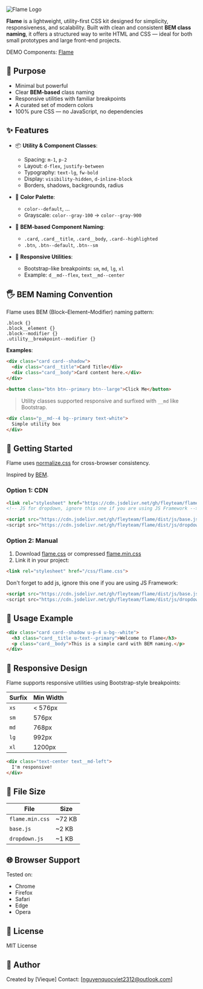 ![Flame Logo](https://fleyteam.github.io/Flame/imgs/flame-logo-bg.png)

**Flame** is a lightweight, utility-first CSS kit designed for simplicity, responsiveness, and scalability. Built with clean and consistent **BEM class naming**, it offers a structured way to write HTML and CSS — ideal for both small prototypes and large front-end projects.

DEMO Components: [Flame](https://fleyteam.github.io/Flame)

## 🎯 Purpose

* Minimal but powerful
* Clear **BEM-based** class naming
* Responsive utilities with familiar breakpoints
* A curated set of modern colors
* 100% pure CSS — no JavaScript, no dependencies

## ✨ Features

* 📦 **Utility & Component Classes**:

  * Spacing: `m-1`, `p-2`
  * Layout: `d-flex`, `justify-between`
  * Typography: `text-lg`, `fw-bold`
  * Display: `visibility-hidden`, `d-inline-block`
  * Borders, shadows, backgrounds, radius
* 🎨 **Color Palette**:

  * `color--default`, ...
  * Grayscale: `color--gray-100` → `color--gray-900`
* 🧱 **BEM-based Component Naming**:

  * `.card`, `.card__title`, `.card__body`, `.card--highlighted`
  * `.btn`, `.btn--default`, `.btn--sm`
* 📱 **Responsive Utilities**:

  * Bootstrap-like breakpoints: `sm`, `md`, `lg`, `xl`
  * Example: `d__md--flex`, `text__md--center`

## 🖐️ BEM Naming Convention

Flame uses BEM (Block–Element–Modifier) naming pattern:

```
.block {}
.block__element {}
.block--modifier {}
.utility__breakpoint--modifier {}
```

**Examples**:

```html
<div class="card card--shadow">
  <div class="card__title">Card Title</div>
  <div class="card__body">Card content here.</div>
</div>

<button class="btn btn--primary btn--large">Click Me</button>
```

> Utility classes supported responsive and surfixed with `__md` like Bootstrap.

```html
<div class="p__md--4 bg--primary text-white">
  Simple utility box
</div>
```

## 🚀 Getting Started

Flame uses [normalize.css](https://necolas.github.io/normalize.css/) for cross-browser consistency.

Inspired by [BEM](https://getbem.com/introduction/).

### Option 1: CDN

```html
<link rel="stylesheet" href="https://cdn.jsdelivr.net/gh/fleyteam/flame@latest/dist/css/flame.min.css">
<!-- JS for dropdown, ignore this one if you are using JS Framework -->

<script src="https://cdn.jsdelivr.net/gh/fleyteam/flame/dist/js/base.js"><script>
<script src="https://cdn.jsdelivr.net/gh/fleyteam/flame/dist/js/dropdowndropdown.js"><script>
```

### Option 2: Manual

1. Download [flame.css](https://github.com/FLEYTEAM/Flame/tree/main/dist/css) or compressed [flame.min.css](https://github.com/FLEYTEAM/Flame/tree/main/dist/css)
2. Link it in your project:

```html
<link rel="stylesheet" href="/css/flame.css">
```

Don't forget to add js, ignore this one if you are using JS Framework:
```html
<script src="https://cdn.jsdelivr.net/gh/fleyteam/flame/dist/js/base.js"><script>
<script src="https://cdn.jsdelivr.net/gh/fleyteam/flame/dist/js/dropdowndropdown.js"><script>
```

## 🧪 Usage Example

```html
<div class="card card--shadow u-p-4 u-bg--white">
  <h3 class="card__title u-text--primary">Welcome to Flame</h3>
  <p class="card__body">This is a simple card with BEM naming.</p>
</div>
```

## 🔧 Responsive Design

Flame supports responsive utilities using Bootstrap-style breakpoints:

| Surfix | Min Width |
| ------ | --------- |
| `xs`  | < 576px   |
| `sm`  | 576px     |
| `md`  | 768px     |
| `lg`  | 992px     |
| `xl`  | 1200px    |
```html
<div class="text-center text__md-left">
  I'm responsive!
</div>
```

## 📁 File Size

| File            | Size    |
| --------------- | ------- |
| `flame.min.css` | \~72 KB |
| `base.js`       | \~2 KB  |
| `dropdown.js`   | \~1 KB  |

## 🌐 Browser Support

Tested on:

* Chrome
* Firefox
* Safari
* Edge
* Opera

## 📄 License

MIT License

## 👤 Author

Created by \[Vieque]
Contact: \[[nguyenquocviet2312@outlook.com](mailto:nguyenquocviet2312@outlook.com)]
